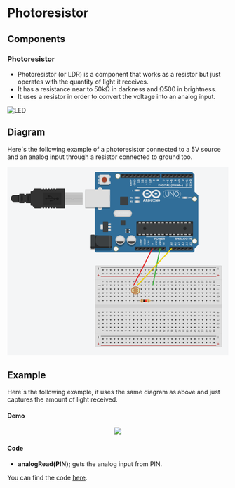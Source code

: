 
# Photoresistor

## Components 
### Photoresistor

* Photoresistor (or LDR) is a component that works as a resistor but just operates with the quantity of light it receives.
* It has a resistance near to 50kΩ in darkness and Ω500 in brightness.
* It uses a resistor in order to convert the voltage into an analog input.

<img title="LED" src="https://content.instructables.com/FOH/F83V/IAMCFJPJ/FOHF83VIAMCFJPJ.jpg" width=200/>

## Diagram

Here´s the following example of a photoresistor connected to a 5V source and an analog input through a resistor connected to ground too.

![Photoresistor diagram](./img/Photoresistor_diagram.png)

## Example
Here´s the following example, it uses the same diagram as above and just captures the amount of light received.

#### Demo
<p align="center"><img src="./img/Photoresistor_demo.gif"/></p>

#### Code

* **analogRead(PIN);** gets the analog input from PIN.

You can find the code [here](./Photoresistor.ino).
